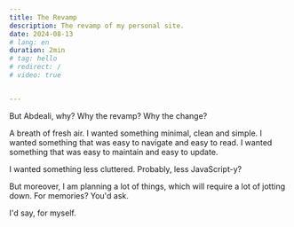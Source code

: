 ```yaml
---
title: The Revamp
description: The revamp of my personal site.
date: 2024-08-13
# lang: en
duration: 2min
# tag: hello
# redirect: /
# video: true


---
```


But Abdeali, why? Why the revamp? Why the change?

A breath of fresh air. I wanted something minimal, clean and simple. I wanted something that was easy to navigate and easy to read. I wanted something that was easy to maintain and easy to update.

I wanted something less cluttered. Probably, less JavaScript-y?

But moreover, I am planning a lot of things, which will require a lot of jotting down. For memories? You'd ask.

I'd say, for myself.


